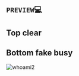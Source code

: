 ## `PREVIEW`:computer:
## Top clear 
## Bottom fake busy
![whoami2](https://user-images.githubusercontent.com/30783071/30778596-e746f4c6-a0af-11e7-823e-cfe484a08fb9.png)
